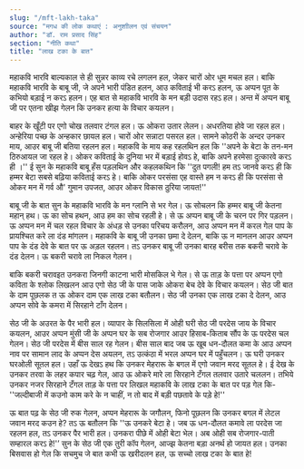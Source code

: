 ```yaml
---
slug: "/mft-lakh-taka"
source: "मगध की लोक कथाएं : अनुशाीलन एवं संचयन"
author: "डॉ. राम प्रसाद सिंह"
section: "नीति कथा"
title: "लाख टका के बात"
---
```

महाकवि भारवि बाल्यकाल से ही सुन्नर काव्य रचे लगलन हल, जेकर चारों ओर धूम मचल हल। बाकि महाकवि भारवि के बाबू जी, जे अपने भारी पंडित हलन, आउ कविताई भी करऽ हलन, ऊ अप्पन पूत के कभियो बड़ाई न करऽ हलन। एह बात से महाकवि भारवि के मन बड़ी उदास रहऽ हल। अन्त में अप्पन बाबू जी पर एतना खीझ गेलन कि उनकर हत्या के विचार कयलन।
 
बाहर के खूँटी पर एगो चोख तलवार टंगल हल। ऊ ओकरा उतार लेलन। अधरतिया होवे जा रहल हल। अन्हेरिया पच्छ के अन्हकार छायल हल। चारों ओर सन्नाटा पसरल हल। सामने कोठरी के अन्दर उनकर माय, आउर बाबू जी बतिया रहलन हल। महाकवि के माय कह रहलथिन हल कि ''अपने के बेटा के तन-मन ठिरुआयल जा रहल हे। ओकर कविताई के दुनिया भर में बड़ाई होवऽ हे, बाकि अपने हरमेसा दुत्कारवे करऽ ही ।'' ई सुन के महाकवि बाबू हँस पड़लथिन और कहलकथिन कि ''दुत पगली! हम तऽ जानवे करऽ ही कि हम्मर बेटा सबसे बढ़िया कविताई करऽ हे। बाकि ओकर परसंसा एह वास्ते हम न करऽ ही कि परसंसा से ओकर मन में गर्व औ' गुमान उपजत, आउर ओकर विकास ठुरिया जायत!'' 

बाबू जी के बात सुन के महाकवि भारवि के मन ग्लानि से भर गेल। ऊ सोचलन कि हम्मर बाबू जी केतना महान् हथ। ऊ का सोच हथन, आउ हम का सोच रहली हे। से ऊ अप्पन बाबू जी के चरन पर गिर पड़लन। ऊ अप्पन मन में चल रहल विचार के अंधड़ से उनका परिचय करौलन, आउ अप्पन मन में करल गेल पाप के प्रायश्चित करे ला दंड मांगलन। महाकवि के बाबू जी उनका छमा दे देलन, बाकि ऊ न मानलन आउर अप्पन पाप के दंड देवे के बात पर ऊ अड़ल रहलन। तऽ उनकर बाबू जी उनका बारह बरीस तक बकरी चरावे के दंड देलन। ऊ बकरी चरावे ला निकल गेलन।
 
बाकि बकरी चरावइत उनकरा जिनगी काटना भारी मोसकिल भे गेल। से ऊ ताड़ के पत्ता पर अप्पन एगो कविता के श्‍लोक लिखलन आउ एगो सेठ जी के पास जाके ओकरा बेच देवे के विचार कयलन। सेठ जी बात के दाम पूछलक त ऊ ओकर दाम एक लाख टका बतौलन। सेठ जी उनका एक लाख टका दे देलन, आउ अप्पन सोवे के कमरा में सिरहाने टाँग देलन।
 
सेठ जी के अउरत के पैर भारी हल। व्यापार के सिलसिला में ओही घरी सेठ जी परदेस जाय के विचार कयलन, आउर अप्पन मुंसी जी के अप्पन घर के सब रोजगार आउर हिसाब-किताब सौंप के ऊ परदेस चल गेलन। सेठ जी परदेस में बीस साल रह गेलन। बीस साल बाद जब ऊ खूब धन-दौलत कमा के आउ अप्पन नाव पर सामान लाद के अप्पन देस अयलन, तऽ उत्कंठा में भरल अप्पन घर में पहुँचलन। ऊ घरी उनकर घरओली सूतल हल। उहाँ ऊ देखऽ हथ कि उनकर मेहरारू के बगल में एगो जवान मरद सूतल हे। ई देख के उनकर तरवा के लहर कपार चढ़ गेल, आउ ऊ ओकरे मारे ला सिरहाने टँगल तलवार उतारे चललन। तभिये उनकर नजर सिरहाने टँगल ताड़ के पत्ता पर लिखल महाकवि के लाख टका के बात पर पड़ गेल कि-  ''जल्दीबाजी में कउनो काम करे के न चाहीं, न तो बाद में बड़ी पछतावे के पड़े हे!''   

ऊ बात पढ़ के सेठ जी रुक गेलन, अप्पन मेहरारू के जगौलन, फिनो पूछलन कि उनकर बगल में लेटल जवान मरद कउन हे? तऽ ऊ बतौलन कि ''ऊ उनकरे बेटा हे। जब ऊ धन-दौलत कमावे ला परदेस जा रहलन हल, तऽ उनकर पैर भारी हल। उनकरा पीछे में ओही बेटा भेल। अब ओही सब रोजगार-पाती सम्हारल करऽ हे!'’ सुन के सेठ जी एक तुरी कॉप गेलन, आज्झ केतना बड़ा अनर्थ हो जायत हल। उनका बिसवास हो गेल कि सचमुच जे बात कभी ऊ खरीदलन हल, ऊ सच्चो लाख टका के बात हे! 